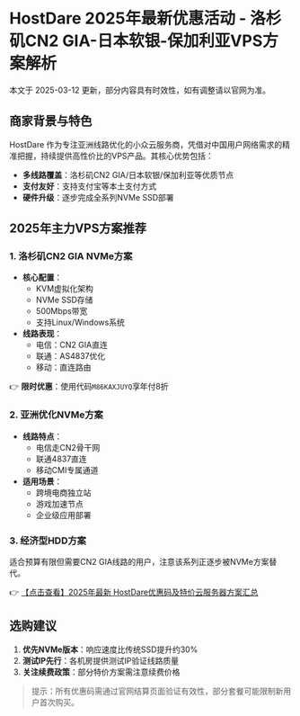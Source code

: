 # HostDare 2025年最新优惠活动 - 洛杉矶CN2 GIA-日本软银-保加利亚VPS方案解析

本文于 2025-03-12 更新，部分内容具有时效性，如有调整请以官网为准。

## 商家背景与特色
HostDare 作为专注亚洲线路优化的小众云服务商，凭借对中国用户网络需求的精准把握，持续提供高性价比的VPS产品。其核心优势包括：
- **多线路覆盖**：洛杉矶CN2 GIA/日本软银/保加利亚等优质节点
- **支付友好**：支持支付宝等本土支付方式
- **硬件升级**：逐步完成全系列NVMe SSD部署

## 2025年主力VPS方案推荐

### 1. 洛杉矶CN2 GIA NVMe方案
- **核心配置**：
  - KVM虚拟化架构
  - NVMe SSD存储
  - 500Mbps带宽
  - 支持Linux/Windows系统
- **线路表现**：
  - 电信：CN2 GIA直连
  - 联通：AS4837优化
  - 移动：直连路由

👉 **限时优惠**：使用代码`M86KAXJUYQ`享年付8折

### 2. 亚洲优化NVMe方案
- **线路特点**：
  - 电信走CN2骨干网
  - 联通4837直连
  - 移动CMI专属通道
- **适用场景**：
  - 跨境电商独立站
  - 游戏加速节点
  - 企业级应用部署

### 3. 经济型HDD方案
适合预算有限但需要CN2 GIA线路的用户，注意该系列正逐步被NVMe方案替代。

👉 [【点击查看】2025年最新 HostDare优惠码及特价云服务器方案汇总](https://bit.ly/hostdare)

## 选购建议
1. **优先NVMe版本**：响应速度比传统SSD提升约30%
2. **测试IP先行**：各机房提供测试IP验证线路质量
3. **关注续费政策**：部分特价方案需注意续费价格

> 提示：所有优惠码需通过官网结算页面验证有效性，部分套餐可能限制新用户首次购买。